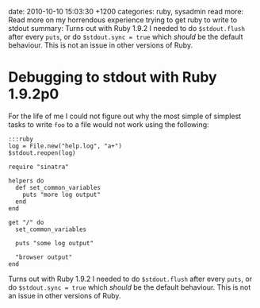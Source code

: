 date: 2010-10-10 15:03:30 +1200
categories: ruby, sysadmin
read more: Read more on my horrendous experience trying to get ruby to write to stdout
summary: Turns out with Ruby 1.9.2 I needed to do `$stdout.flush` after every `puts`, or do `$stdout.sync = true` which _should_ be the default behaviour. This is not an issue in other versions of Ruby.

# Debugging to stdout with Ruby 1.9.2p0

For the life of me I could not figure out why the most simple of simplest tasks to write `foo` to a file would not work using the following:

	:::ruby
	log = File.new("help.log", "a+")
	$stdout.reopen(log)

	require "sinatra"

	helpers do
	  def set_common_variables
	    puts "more log output"
	  end
	end

	get "/" do
	  set_common_variables

	  puts "some log output"

	  "browser output"
	end

Turns out with Ruby 1.9.2 I needed to do `$stdout.flush` after every `puts`, or do `$stdout.sync = true` which _should_ be the default behaviour. This is not an issue in other versions of Ruby.